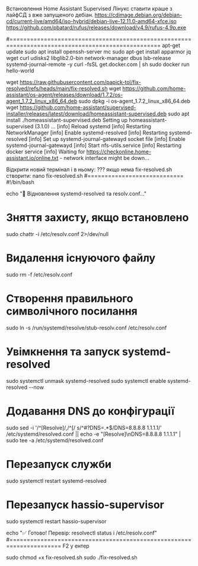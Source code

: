 Встановлення Home Assistant Supervised
Лінукс ставити краше з лайфСД з вже запущеного дебіан.
https://cdimage.debian.org/debian-cd/current-live/amd64/iso-hybrid/debian-live-12.11.0-amd64-xfce.iso
https://github.com/pbatard/rufus/releases/download/v4.9/rufus-4.9p.exe

#==================================================================================================
apt-get update
sudo apt install openssh-server mc
sudo apt-get install apparmor jq wget curl udisks2 libglib2.0-bin network-manager dbus lsb-release systemd-journal-remote -y
curl -fsSL get.docker.com | sh
 sudo docker run hello-world

wget https://raw.githubusercontent.com/papick-tol/fix-resolved/refs/heads/main/fix-resolved.sh
wget https://github.com/home-assistant/os-agent/releases/download/1.7.2/os-agent_1.7.2_linux_x86_64.deb
sudo dpkg -i os-agent_1.7.2_linux_x86_64.deb
wget https://github.com/home-assistant/supervised-installer/releases/latest/download/homeassistant-supervised.deb
sudo apt install ./homeassistant-supervised.deb
	Setting up homeassistant-supervised (3.1.0) ...
	[info] Reload systemd
	[info] Restarting NetworkManager
	[info] Enable systemd-resolved
	[info] Restarting systemd-resolved
	[info] Set up systemd-journal-gatewayd socket file
	[info] Enable systemd-journal-gatewayd
	[info] Start nfs-utils.service
	[info] Restarting docker service
	[info] Waiting for https://checkonline.home-assistant.io/online.txt - network interface might be down...


Відкрити новий термінал і в ньому:
??? якщо нема fix-resolved.sh
створити:
 nano fix-resolved.sh
#============================
#!/bin/bash

echo "🔧 Відновлення systemd-resolved та resolv.conf..."

# Зняття захисту, якщо встановлено
sudo chattr -i /etc/resolv.conf 2>/dev/null

# Видалення існуючого файлу
sudo rm -f /etc/resolv.conf

# Створення правильного символічного посилання
sudo ln -s /run/systemd/resolve/stub-resolv.conf /etc/resolv.conf

# Увімкнення та запуск systemd-resolved
sudo systemctl unmask systemd-resolved
sudo systemctl enable systemd-resolved --now

# Додавання DNS до конфігурації
sudo sed -i '/^\[Resolve\]/,/^\[/ s/^#\?DNS=.*$/DNS=8.8.8.8 1.1.1.1/' /etc/systemd/resolved.conf || echo -e "[Resolve]\nDNS=8.8.8.8 1.1.1.1" | sudo tee -a /etc/systemd/resolved.conf

# Перезапуск служби
sudo systemctl restart systemd-resolved

# Перезапуск hassio-supervisor
sudo systemctl restart hassio-supervisor

echo "✅ Готово! Перевір: resolvectl status і /etc/resolv.conf"
#=====================================================================
F2 y ентер

sudo chmod +x fix-resolved.sh
sudo ./fix-resolved.sh
